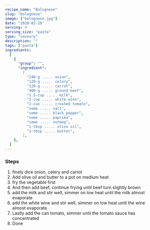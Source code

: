 ```yaml
---
recipe_name: "Bolognese"
slug: "bolognese"
image: ["bolognese.jpg"]
date: "2020-02-28"
serving: 4
serving_size: "pasta"
type: "savoury"
description: ""
tags: ["pasta"]
ingredients:
  [
    {
      "group": "",
      "ingredient":
        [
          "240-g ..... onion",
          "120-g ..... celery",
          "120-g ..... carrot",
          "400-g ..... ground beef",
          "1.5-cup ..... milk",
          "2-cup ..... white wine",
          "2-can ..... crushed tomato",
          "some ..... salt",
          "some ..... black pepper",
          "some ..... paprika",
          "some ..... nutmeg",
          "1-tbsp ..... olive oil",
          "2-tbsp ..... butter",
        ],
    },
  ]
---
```


### Steps

1. finely dice onion, celery and carrot
2. Add olive oil and butter to a pot on medium heat
3. fry the vegetable first
4. And then add beef, continue frying until beef turn slightly brown
5. add the milk and stir well, simmer on low heat until the milk almost evaporate
6. add the white wine and stir well, simmer on low heat until the wine almost evaporate
7. Lastly add the can tomato, simmer until the tomato sauce has concentrated
8. Done
